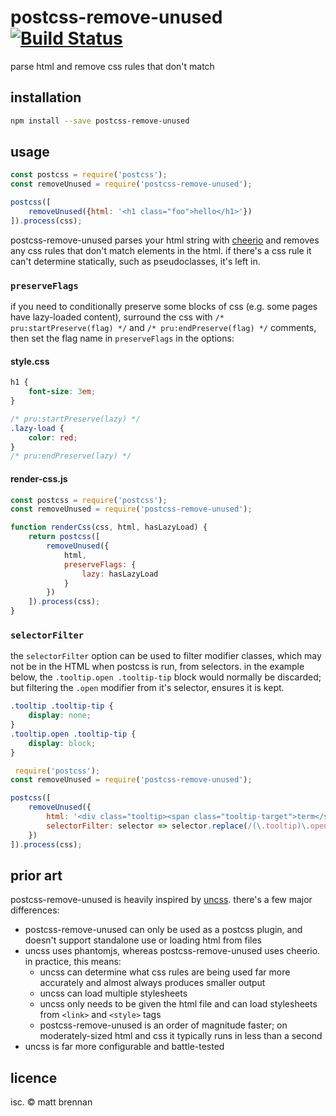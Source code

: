# postcss-remove-unused [![Build Status](https://travis-ci.org/quarterto/postcss-remove-unused.svg?branch=master)](https://travis-ci.org/quarterto/postcss-remove-unused)

parse html and remove css rules that don't match

## installation

```sh
npm install --save postcss-remove-unused
```

## usage

```js
const postcss = require('postcss');
const removeUnused = require('postcss-remove-unused');

postcss([
	removeUnused({html: '<h1 class="foo">hello</h1>'})
]).process(css);
```

postcss-remove-unused parses your html string with [cheerio](https://github.com/cheeriojs/cheerio) and removes any css rules that don't match elements in the html. if there's a css rule it can't determine statically, such as pseudoclasses, it's left in.

### `preserveFlags`

if you need to conditionally preserve some blocks of css (e.g. some pages have lazy-loaded content), surround the css with `/* pru:startPreserve(flag) */` and `/* pru:endPreserve(flag) */` comments, then set the flag name in `preserveFlags` in the options:

#### style.css
```css
h1 {
	font-size: 3em;
}

/* pru:startPreserve(lazy) */
.lazy-load {
	color: red;
}
/* pru:endPreserve(lazy) */
```

#### render-css.js
```js
const postcss = require('postcss');
const removeUnused = require('postcss-remove-unused');

function renderCss(css, html, hasLazyLoad) {
	return postcss([
		removeUnused({
			html,
			preserveFlags: {
				lazy: hasLazyLoad
			}
		})
	]).process(css);
}
```

### `selectorFilter`

the `selectorFilter` option can be used to filter modifier classes, which may not be in the HTML when postcss is run, from selectors. in the example below, the `.tooltip.open .tooltip-tip` block would normally be discarded; but filtering the `.open` modifier from it's selector, ensures it is kept.

```css
.tooltip .tooltip-tip {
	display: none;
}
.tooltip.open .tooltip-tip {
	display: block;
}
```

```js
 require('postcss');
const removeUnused = require('postcss-remove-unused');

postcss([
	removeUnused({
		html: '<div class="tooltip><span class="tooltip-target">term</span><div class="tooltip-tip">Term definition</div></div>',
		selectorFilter: selector => selector.replace(/(\.tooltip)\.open/g, '$1'),
	})
]).process(css);
```

## prior art

postcss-remove-unused is heavily inspired by [uncss](https://github.com/giakki/uncss). there's a few major differences:

- postcss-remove-unused can only be used as a postcss plugin, and doesn't support standalone use or loading html from files
- uncss uses phantomjs, whereas postcss-remove-unused uses cheerio. in practice, this means:
	- uncss can determine what css rules are being used far more accurately and almost always produces smaller output
	- uncss can load multiple stylesheets
	- uncss only needs to be given the html file and can load stylesheets from `<link>` and `<style>` tags
	- postcss-remove-unused is an order of magnitude faster; on moderately-sized html and css it typically runs in less than a second
- uncss is far more configurable and battle-tested

## licence

isc. &copy; matt brennan
